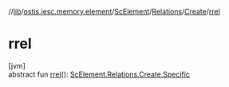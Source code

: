 //[lib](../../../../../index.md)/[ostis.jesc.memory.element](../../../index.md)/[ScElement](../../index.md)/[Relations](../index.md)/[Create](index.md)/[rrel](rrel.md)

# rrel

[jvm]\
abstract fun [rrel](rrel.md)(): [ScElement.Relations.Create.Specific](-specific/index.md)
